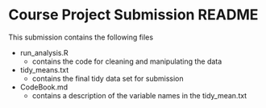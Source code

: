 # Course Project Submission README

This submission contains the following files
* run_analysis.R
  - contains the code for cleaning and manipulating the data
* tidy_means.txt
  - contains the final tidy data set for submission
* CodeBook.md
  - contains a description of the variable names in the tidy_mean.txt
